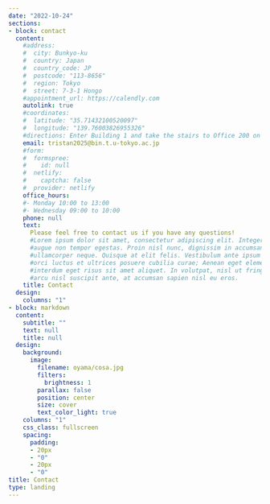 ```yaml
---
date: "2022-10-24"
sections:
- block: contact
  content:
    #address:
    #  city: Bunkyo-ku
    #  country: Japan
    #  country_code: JP
    #  postcode: "113-8656"
    #  region: Tokyo
    #  street: 7-3-1 Hongo
    #appointment_url: https://calendly.com
    autolink: true
    #coordinates:
    #  latitude: "35.71432100520097"
    #  longitude: "139.76003826955326"
    #directions: Enter Building 1 and take the stairs to Office 200 on Floor 2
    email: tristan2025@bin.t.u-tokyo.ac.jp
    #form:
    #  formspree:
    #    id: null
    #  netlify:
    #    captcha: false
    #  provider: netlify
    office_hours:
    #- Monday 10:00 to 13:00
    #- Wednesday 09:00 to 10:00
    phone: null
    text:
      Please feel free to contact us if you have any questions! 
      #Lorem ipsum dolor sit amet, consectetur adipiscing elit. Integer tempus
      #augue non tempor egestas. Proin nisl nunc, dignissim in accumsan dapibus, auctor
      #ullamcorper neque. Quisque at elit felis. Vestibulum ante ipsum primis in faucibus
      #orci luctus et ultrices posuere cubilia curae; Aenean eget elementum odio. Cras
      #interdum eget risus sit amet aliquet. In volutpat, nisl ut fringilla dignissim,
      #arcu nisl suscipit ante, at accumsan sapien nisl eu eros.
    title: Contact
  design:
    columns: "1"
- block: markdown
  content:
    subtitle: ""
    text: null
    title: null
  design:
    background:
      image:
        filename: oyama/cosa.jpg
        filters:
          brightness: 1
        parallax: false
        position: center
        size: cover
        text_color_light: true
    columns: "1"
    css_class: fullscreen
    spacing:
      padding:
      - 20px
      - "0"
      - 20px
      - "0"
title: Contact
type: landing
---
```

